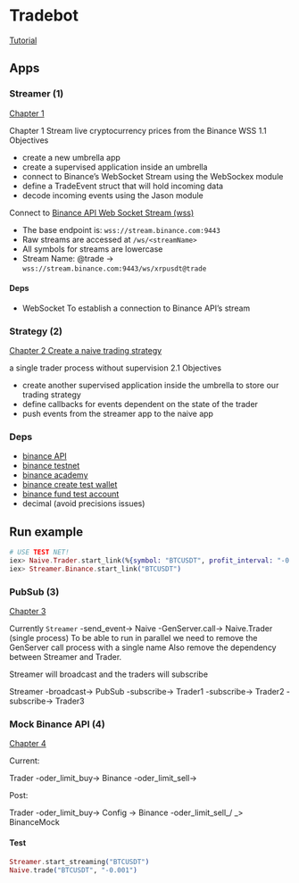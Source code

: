 # Tradebot

[Tutorial](https://book.elixircryptobot.com/)

## Apps

### Streamer (1)

[Chapter 1](https://book.elixircryptobot.com/stream-live-cryptocurrency-prices-from-the-binance-wss.html)

Chapter 1 Stream live cryptocurrency prices from the Binance WSS
1.1 Objectives

- create a new umbrella app
- create a supervised application inside an umbrella
- connect to Binance’s WebSocket Stream using the WebSockex module
- define a TradeEvent struct that will hold incoming data
- decode incoming events using the Jason module


 Connect to [Binance API Web Socket Stream (wss)](https://github.com/binance/binance-spot-api-docs/blob/master/web-socket-streams.md)

- The base endpoint is: `wss://stream.binance.com:9443`
- Raw streams are accessed at `/ws/<streamName>`
- All symbols for streams are lowercase
- Stream Name: <symbol>@trade -> `wss://stream.binance.com:9443/ws/xrpusdt@trade`

#### Deps

- WebSocket To establish a connection to Binance API’s stream

### Strategy (2)

[Chapter 2 Create a naive trading strategy](https://book.elixircryptobot.com/create-a-naive-trading-strategy-a-single-trader-process-without-supervision.html) 

a single trader process without supervision
2.1 Objectives

- create another supervised application inside the umbrella to store our trading strategy
- define callbacks for events dependent on the state of the trader
- push events from the streamer app to the naive app

### Deps

- [binance API](https://github.com/dvcrn/binance.ex)
- [binance testnet](https://binance-docs.github.io/apidocs/spot/en/#test-new-order-trade)
- [binance academy](https://academy.binance.com/en/articles/binance-api-series-pt-1-spot-trading-with-postman)
- [binance create test wallet](https://academy.binance.com/en/articles/binance-dex-creating-a-wallet)
- [binance fund test account](https://academy.binance.com/en/articles/binance-dex-funding-your-testnet-account)
- decimal (avoid precisions issues)

## Run example

```elixir
# USE TEST NET!
iex> Naive.Trader.start_link(%{symbol: "BTCUSDT", profit_interval: "-0.01"})
iex> Streamer.Binance.start_link("BTCUSDT")
```

### PubSub (3)

[Chapter 3](https://book.elixircryptobot.com/introduce-pubsub-as-a-communication-method.html)

Currently `Streamer` -send_event-> Naive -GenServer.call-> Naive.Trader (single process)
To be able to run in parallel we need to remove the GenServer call process with a single name
Also remove the dependency between Streamer and Trader. 

Streamer will broadcast and the traders will subscribe

Streamer -broadcast-> PubSub -subscribe-> Trader1 
                             -subscribe-> Trader2 
                             -subscribe-> Trader3 

### Mock Binance API (4)

[Chapter 4](https://book.elixircryptobot.com/mock-the-binance-api.html)

Current: 

Trader -oder_limit_buy->  Binance
       -oder_limit_sell->

Post: 

Trader -oder_limit_buy->  Config -> Binance
       -oder_limit_sell_/        \_> BinanceMock

#### Test

```elixir
Streamer.start_streaming("BTCUSDT")
Naive.trade("BTCUSDT", "-0.001")

```
